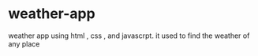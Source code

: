 # weather-app
weather app using html , css , and javascrpt. it used to find the weather of any place
